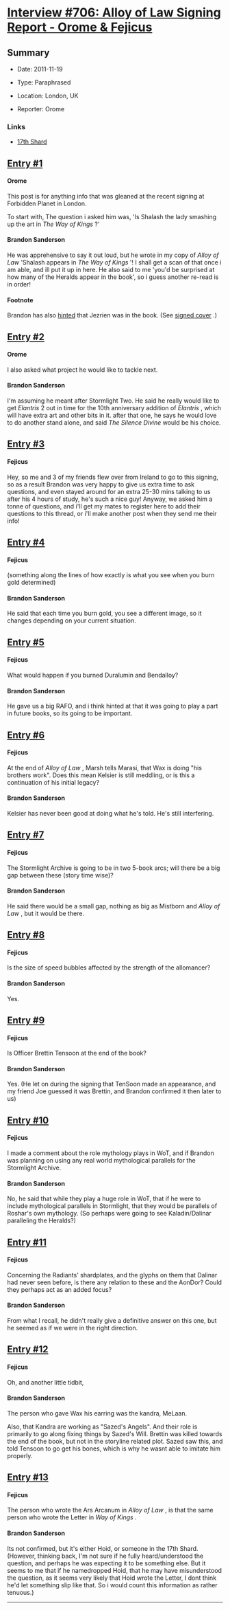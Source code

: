 # [Interview #706: Alloy of Law Signing Report - Orome & Fejicus](https://www.theoryland.com/intvmain.php?i=706)

## Summary

- Date: 2011-11-19

- Type: Paraphrased

- Location: London, UK

- Reporter: Orome

### Links

- [17th Shard](http://www.17thshard.com/forum/topic/1227-london-19112011-answers-and-info/)


## [Entry #1](https://www.theoryland.com/intvmain.php?i=706#1)

#### Orome

This post is for anything info that was gleaned at the recent signing at Forbidden Planet in London.

To start with, The question i asked him was, 'Is Shalash the lady smashing up the art in
*The Way of Kings*
?'

#### Brandon Sanderson

He was apprehensive to say it out loud, but he wrote in my copy of
*Alloy of Law*
'Shalash appears in
*The Way of Kings*
'! I shall get a scan of that once i am able, and ill put it up in here. He also said to me 'you'd be surprised at how many of the Heralds appear in the book', so i guess another re-read is in order!

#### Footnote

Brandon has also
[hinted](http://www.theoryland.com/vbulletin/showthread.php?t=4001)
that Jezrien was in the book. (See
[signed cover](http://i70.photobucket.com/albums/i111/Terez27/WOKtitlepage.jpg)
.)

## [Entry #2](https://www.theoryland.com/intvmain.php?i=706#2)

#### Orome

I also asked what project he would like to tackle next.

#### Brandon Sanderson

I'm assuming he meant after Stormlight Two. He said he really would like to get
*Elantris*
2 out in time for the 10th anniversary addition of
*Elantris*
, which will have extra art and other bits in it. after that one, he says he would love to do another stand alone, and said
*The Silence Divine*
would be his choice.

## [Entry #3](https://www.theoryland.com/intvmain.php?i=706#3)

#### Fejicus

Hey, so me and 3 of my friends flew over from Ireland to go to this signing, so as a result Brandon was very happy to give us extra time to ask questions, and even stayed around for an extra 25-30 mins talking to us after his 4 hours of study, he's such a nice guy!
Anyway, we asked him a tonne of questions, and i'll get my mates to register here to add their questions to this thread, or i'll make another post when they send me their info!

## [Entry #4](https://www.theoryland.com/intvmain.php?i=706#4)

#### Fejicus

(something along the lines of how exactly is what you see when you burn gold determined)

#### Brandon Sanderson

He said that each time you burn gold, you see a different image, so it changes depending on your current situation.

## [Entry #5](https://www.theoryland.com/intvmain.php?i=706#5)

#### Fejicus

What would happen if you burned Duralumin and Bendalloy?

#### Brandon Sanderson

He gave us a big RAFO, and i think hinted at that it was going to play a part in future books, so its going to be important.

## [Entry #6](https://www.theoryland.com/intvmain.php?i=706#6)

#### Fejicus

At the end of
*Alloy of Law*
, Marsh tells Marasi, that Wax is doing "his brothers work". Does this mean Kelsier is still meddling, or is this a continuation of his initial legacy?

#### Brandon Sanderson

Kelsier has never been good at doing what he's told. He's still interfering.

## [Entry #7](https://www.theoryland.com/intvmain.php?i=706#7)

#### Fejicus

The Stormlight Archive is going to be in two 5-book arcs; will there be a big gap between these (story time wise)?

#### Brandon Sanderson

He said there would be a small gap, nothing as big as Mistborn and
*Alloy of Law*
, but it would be there.

## [Entry #8](https://www.theoryland.com/intvmain.php?i=706#8)

#### Fejicus

Is the size of speed bubbles affected by the strength of the allomancer?

#### Brandon Sanderson

Yes.

## [Entry #9](https://www.theoryland.com/intvmain.php?i=706#9)

#### Fejicus

Is Officer Brettin Tensoon at the end of the book?

#### Brandon Sanderson

Yes. (He let on during the signing that TenSoon made an appearance, and my friend Joe guessed it was Brettin, and Brandon confirmed it then later to us)

## [Entry #10](https://www.theoryland.com/intvmain.php?i=706#10)

#### Fejicus

I made a comment about the role mythology plays in WoT, and if Brandon was planning on using any real world mythological parallels for the Stormlight Archive.

#### Brandon Sanderson

No, he said that while they play a huge role in WoT, that if he were to include mythological parallels in Stormlight, that they would be parallels of Roshar's own mythology. (So perhaps were going to see Kaladin/Dalinar paralleling the Heralds?)

## [Entry #11](https://www.theoryland.com/intvmain.php?i=706#11)

#### Fejicus

Concerning the Radiants' shardplates, and the glyphs on them that Dalinar had never seen before, is there any relation to these and the AonDor? Could they perhaps act as an added focus?

#### Brandon Sanderson

From what I recall, he didn't really give a definitive answer on this one, but he seemed as if we were in the right direction.

## [Entry #12](https://www.theoryland.com/intvmain.php?i=706#12)

#### Fejicus

Oh, and another little tidbit,

#### Brandon Sanderson

The person who gave Wax his earring was the kandra, MeLaan.

Also, that Kandra are working as "Sazed's Angels". And their role is primarily to go along fixing things by Sazed's Will. Brettin was killed towards the end of the book, but not in the storyline related plot. Sazed saw this, and told Tensoon to go get his bones, which is why he wasnt able to imitate him properly.

## [Entry #13](https://www.theoryland.com/intvmain.php?i=706#13)

#### Fejicus

The person who wrote the Ars Arcanum in
*Alloy of Law*
, is that the same person who wrote the Letter in
*Way of Kings*
.

#### Brandon Sanderson

Its not confirmed, but it's either Hoid, or someone in the 17th Shard. (However, thinking back, I'm not sure if he fully heard/understood the question, and perhaps he was expecting it to be something else. But it seems to me that if he namedropped Hoid, that he may have misunderstood the question, as it seems very likely that Hoid wrote the Letter, I dont think he'd let something slip like that. So i would count this information as rather tenuous.)


---

